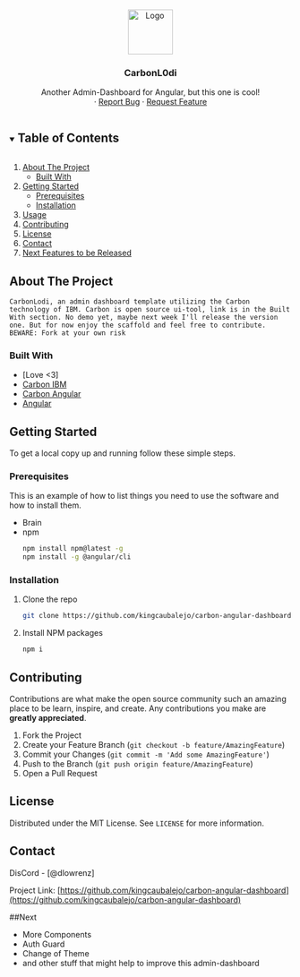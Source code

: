 <!-- PROJECT LOGO -->
<br />
<p align="center">
  <a href="https://github.com/kingcaubalejo/carbon-angular-dashboard">
    <img src="images/logo.png" alt="Logo" width="80" height="80">
  </a>

  <h3 align="center">CarbonL0di</h3>

  <p align="center">
    Another Admin-Dashboard  for Angular, but this one is cool!
    <br />
    ·
    <a href="https://github.com/kingcaubalejo/carbon-angular-dashboard/issues">Report Bug</a>
    ·
    <a href="https://github.com/kingcaubalejo/carbon-angular-dashboard/issues">Request Feature</a>
  </p>
</p>



<!-- TABLE OF CONTENTS -->
<details open="open">
  <summary><h2 style="display: inline-block">Table of Contents</h2></summary>
  <ol>
    <li>
      <a href="#about-the-project">About The Project</a>
      <ul>
        <li><a href="#built-with">Built With</a></li>
      </ul>
    </li>
    <li>
      <a href="#getting-started">Getting Started</a>
      <ul>
        <li><a href="#prerequisites">Prerequisites</a></li>
        <li><a href="#installation">Installation</a></li>
      </ul>
    </li>
    <li><a href="#usage">Usage</a></li>
    <li><a href="#contributing">Contributing</a></li>
    <li><a href="#license">License</a></li>
    <li><a href="#contact">Contact</a></li>
	<li><a href="#next">Next Features to be Released</a></li>
  </ol>
</details>



<!-- ABOUT THE PROJECT -->
## About The Project
	CarbonLodi, an admin dashboard template utilizing the Carbon technology of IBM. Carbon is open source ui-tool, link is in the Built With section. No demo yet, maybe next week I'll release the version one. But for now enjoy the scaffold and feel free to contribute.
	BEWARE: Fork at your own risk


### Built With
* [Love <3]
* [Carbon IBM](https://www.carbondesignsystem.com/)
* [Carbon Angular](https://angular.carbondesignsystem.com/?path=/story/components-welcome--to-carbon-angular)
* [Angular](https://angular.io/)



<!-- GETTING STARTED -->
## Getting Started

To get a local copy up and running follow these simple steps.

### Prerequisites

This is an example of how to list things you need to use the software and how to install them.
* Brain
* npm
  ```sh
  npm install npm@latest -g
  npm install -g @angular/cli
  ```

### Installation

1. Clone the repo
   ```sh
   git clone https://github.com/kingcaubalejo/carbon-angular-dashboard/.git
   ```
2. Install NPM packages
   ```sh
   npm i
   ```


<!-- CONTRIBUTING -->
## Contributing

Contributions are what make the open source community such an amazing place to be learn, inspire, and create. Any contributions you make are **greatly appreciated**.

1. Fork the Project
2. Create your Feature Branch (`git checkout -b feature/AmazingFeature`)
3. Commit your Changes (`git commit -m 'Add some AmazingFeature'`)
4. Push to the Branch (`git push origin feature/AmazingFeature`)
5. Open a Pull Request



<!-- LICENSE -->
## License

Distributed under the MIT License. See `LICENSE` for more information.



<!-- CONTACT -->
## Contact

DisCord - [@dlowrenz]

Project Link: [https://github.com/kingcaubalejo/carbon-angular-dashboard](https://github.com/kingcaubalejo/carbon-angular-dashboard)



##Next
* More Components
* Auth Guard
* Change of Theme
* and other stuff that might help to improve this admin-dashboard


<!-- MARKDOWN LINKS & IMAGES -->
<!-- https://www.markdownguide.org/basic-syntax/#reference-style-links -->
[contributors-shield]: https://img.shields.io/github/contributors/github_username/repo.svg?style=for-the-badge
[contributors-url]: https://github.com/github_username/repo_name/graphs/contributors
[forks-shield]: https://img.shields.io/github/forks/github_username/repo.svg?style=for-the-badge
[forks-url]: https://github.com/github_username/repo_name/network/members
[stars-shield]: https://img.shields.io/github/stars/github_username/repo.svg?style=for-the-badge
[stars-url]: https://github.com/github_username/repo_name/stargazers
[issues-shield]: https://img.shields.io/github/issues/github_username/repo.svg?style=for-the-badge
[issues-url]: https://github.com/github_username/repo_name/issues
[license-shield]: https://img.shields.io/github/license/github_username/repo.svg?style=for-the-badge
[license-url]: https://github.com/github_username/repo_name/blob/master/LICENSE.txt
[linkedin-shield]: https://img.shields.io/badge/-LinkedIn-black.svg?style=for-the-badge&logo=linkedin&colorB=555
[linkedin-url]: https://linkedin.com/in/github_username